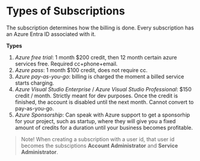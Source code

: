 # Types of Subscriptions

The subscription determines how the billing is done. Every subscription has an Azure Entra ID associated with it.

**Types**

1. *Azure free trial*: 1 month $200 credit, then 12 month certain azure services free. Required cc+phone+email.
2. *Azure pass*: 1 month $100 credit, does not require cc.
3. *Azure pay-as-you-go*: billing is charged the moment a billed service starts charging. 
4. *Azure Visual Studio Enterprise* / *Azure Visual Studio Professional*: $150 credit / month. Strictly meant for dev purposes. Once the credit is finished, the account is disabled until the next month. Cannot convert to pay-as-you-go.
5. *Azure Sponsorship*: Can speak with Azure support to get a sponsorhip for your project, such as startup, where they will give you a fixed amount of credits for a duration until your business becomes profitable.

> Note! When creating a subscription with a user id, that user id becomes the subsciptions **Account Administrator** and **Service Administrator**.